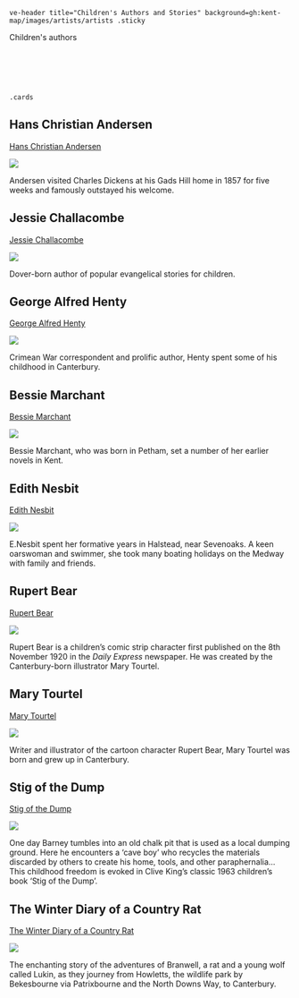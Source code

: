 `ve-header title="Children's Authors and Stories" background=gh:kent-map/images/artists/artists .sticky`

Children's authors

# &nbsp; 
`.cards`

## Hans Christian Andersen

[Hans Christian Andersen](/19c/19c-andersen-biography)

![](https://raw.githubusercontent.com/kent-map/images/main/thumbnails/children_Hans_Christian_Andersen.jpg)

Andersen visited Charles Dickens at his Gads Hill home in 1857 for five weeks and famously outstayed his welcome. 

## Jessie Challacombe

[Jessie Challacombe](/19c/19c-challacombe-biography)

![](https://raw.githubusercontent.com/kent-map/images/main/thumbnails/children_Jessie_Challacombe.jpg)

Dover-born author of popular evangelical stories for children. 

## George Alfred Henty

[George Alfred Henty](/19c/19c-henty-biography)

![](https://raw.githubusercontent.com/kent-map/images/main/thumbnails/children_George_Alfred_Henty.jpg)

Crimean War correspondent and prolific author, Henty spent some of his childhood in Canterbury.

## Bessie Marchant

[Bessie Marchant](/19c/19c-marchant-biography)

![](https://raw.githubusercontent.com/kent-map/images/main/thumbnails/children_Bessie_Marchant.jpg)

Bessie Marchant, who was born in Petham, set a number of her earlier novels in Kent.

## Edith Nesbit

[Edith Nesbit](/nesbit/nesbit-biography)

![](https://raw.githubusercontent.com/kent-map/images/main/thumbnails/children_Edith_Nesbit.jpg)

E.Nesbit spent her formative years in Halstead, near Sevenoaks. A keen oarswoman and swimmer, she took many boating holidays on the Medway with family and friends.

## Rupert Bear

[Rupert Bear](/20c/20c-rupert-bear-biography)

![](https://raw.githubusercontent.com/kent-map/images/main/thumbnails/children_Rupert_Bear.jpg)

Rupert Bear is a children’s comic strip character first published on the 8th November 1920 in the _Daily Express_ newspaper. He was created by the Canterbury-born illustrator Mary Tourtel.

## Mary Tourtel

[Mary Tourtel](/20c/20c-tourtel-biography)

![](https://raw.githubusercontent.com/kent-map/images/main/thumbnails/children_Mary_Tourtel.jpg)

Writer and illustrator of the cartoon character Rupert Bear, Mary Tourtel was born and grew up in Canterbury.

## Stig of the Dump

[Stig of the Dump](/landscape/chalk-pits-stig)

![](https://raw.githubusercontent.com/kent-map/images/main/thumbnails/children_authors_and_stories1.jpg)

One day Barney tumbles into an old chalk pit that is used as a local dumping ground. Here he encounters a ‘cave boy’ who recycles the materials discarded by others to create his home, tools, and other paraphernalia… This childhood freedom is evoked in Clive King’s classic 1963 children’s book ‘Stig of the Dump’.

## The Winter Diary of a Country Rat

[The Winter Diary of a Country Rat](20c/20c-firmin-winter-diary)

![](https://raw.githubusercontent.com/kent-map/images/main/thumbnails/children_The_Winter_Diary_of_a_Country_Rat.jpg)

The enchanting story of the adventures of Branwell, a rat and a young wolf called Lukin, as they journey from Howletts, the wildlife park by Bekesbourne via Patrixbourne and the North Downs Way, to Canterbury.


